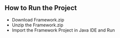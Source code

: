 ## How to Run the Project
 - Download Framework.zip
 - Unzip the Framework.zip
 - Import the Framework Project in Java IDE and Run
